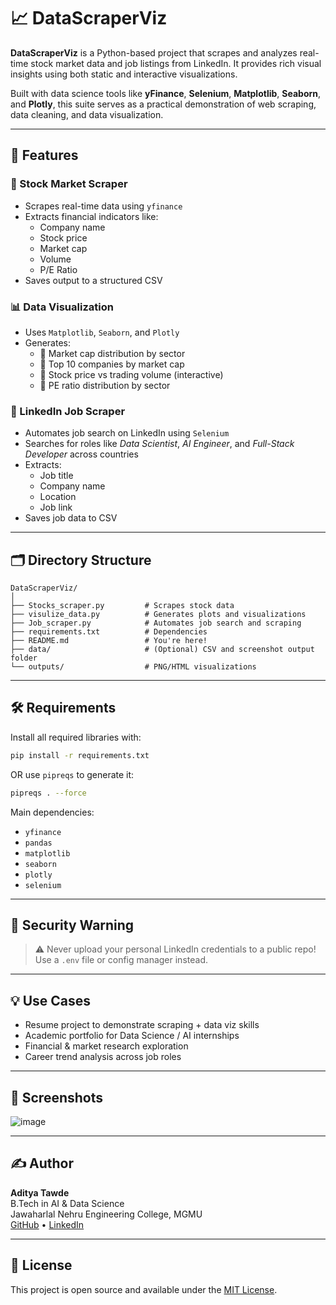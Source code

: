 # 📈 DataScraperViz

**DataScraperViz** is a Python-based project that scrapes and analyzes real-time stock market data and job listings from LinkedIn. It provides rich visual insights using both static and interactive visualizations.

Built with data science tools like **yFinance**, **Selenium**, **Matplotlib**, **Seaborn**, and **Plotly**, this suite serves as a practical demonstration of web scraping, data cleaning, and data visualization.

---

## 🚀 Features

### 🧾 Stock Market Scraper
- Scrapes real-time data using `yfinance`
- Extracts financial indicators like:
  - Company name
  - Stock price
  - Market cap
  - Volume
  - P/E Ratio
- Saves output to a structured CSV

### 📊 Data Visualization
- Uses `Matplotlib`, `Seaborn`, and `Plotly`
- Generates:
  - 📌 Market cap distribution by sector
  - 📌 Top 10 companies by market cap
  - 📌 Stock price vs trading volume (interactive)
  - 📌 PE ratio distribution by sector

### 💼 LinkedIn Job Scraper
- Automates job search on LinkedIn using `Selenium`
- Searches for roles like *Data Scientist*, *AI Engineer*, and *Full-Stack Developer* across countries
- Extracts:
  - Job title
  - Company name
  - Location
  - Job link
- Saves job data to CSV

---

## 🗂 Directory Structure

```
DataScraperViz/
│
├── Stocks_scraper.py         # Scrapes stock data
├── visulize_data.py          # Generates plots and visualizations
├── Job_scraper.py            # Automates job search and scraping
├── requirements.txt          # Dependencies
├── README.md                 # You're here!
├── data/                     # (Optional) CSV and screenshot output folder
└── outputs/                  # PNG/HTML visualizations
```

---

## 🛠 Requirements

Install all required libraries with:

```bash
pip install -r requirements.txt
```

OR use `pipreqs` to generate it:

```bash
pipreqs . --force
```

Main dependencies:
- `yfinance`
- `pandas`
- `matplotlib`
- `seaborn`
- `plotly`
- `selenium`

---

## 🔐 Security Warning

> ⚠️ Never upload your personal LinkedIn credentials to a public repo!  
Use a `.env` file or config manager instead.

---

## 💡 Use Cases

- Resume project to demonstrate scraping + data viz skills
- Academic portfolio for Data Science / AI internships
- Financial & market research exploration
- Career trend analysis across job roles

---

## 📸 Screenshots
![image](https://github.com/user-attachments/assets/e2760168-b886-4f4d-9877-53b1ad6ec722)



---

## ✍️ Author

**Aditya Tawde**  
B.Tech in AI & Data Science  
Jawaharlal Nehru Engineering College, MGMU  
[GitHub](https://github.com/adityatawde9699) • [LinkedIn](https://www.linkedin.com/in/aditya-s-tawde-7a1392315?lipi=urn%3Ali%3Apage%3Ad_flagship3_profile_view_base_contact_details%3BiJCrjr%2FTQJWM6iTXo52upQ%3D%3D)

---

## 📌 License

This project is open source and available under the [MIT License](LICENSE).
